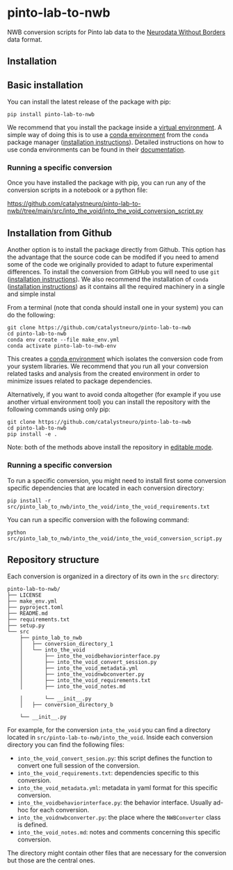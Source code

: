 # pinto-lab-to-nwb
NWB conversion scripts for Pinto lab data to the [Neurodata Without Borders](https://nwb-overview.readthedocs.io/) data format.


## Installation
## Basic installation

You can install the latest release of the package with pip:

```
pip install pinto-lab-to-nwb
```

We recommend that you install the package inside a [virtual environment](https://docs.python.org/3/tutorial/venv.html). A simple way of doing this is to use a [conda environment](https://docs.conda.io/projects/conda/en/latest/user-guide/concepts/environments.html) from the `conda` package manager ([installation instructions](https://docs.conda.io/en/latest/miniconda.html)). Detailed instructions on how to use conda environments can be found in their [documentation](https://docs.conda.io/projects/conda/en/latest/user-guide/tasks/manage-environments.html).

### Running a specific conversion
Once you have installed the package with pip, you can run any of the conversion scripts in a notebook or a python file:

https://github.com/catalystneuro/pinto-lab-to-nwb//tree/main/src/into_the_void/into_the_void_conversion_script.py




## Installation from Github
Another option is to install the package directly from Github. This option has the advantage that the source code can be modifed if you need to amend some of the code we originally provided to adapt to future experimental differences. To install the conversion from GitHub you will need to use `git` ([installation instructions](https://github.com/git-guides/install-git)). We also recommend the installation of `conda` ([installation instructions](https://docs.conda.io/en/latest/miniconda.html)) as it contains all the required machinery in a single and simple instal

From a terminal (note that conda should install one in your system) you can do the following:

```
git clone https://github.com/catalystneuro/pinto-lab-to-nwb
cd pinto-lab-to-nwb
conda env create --file make_env.yml
conda activate pinto-lab-to-nwb-env
```

This creates a [conda environment](https://docs.conda.io/projects/conda/en/latest/user-guide/concepts/environments.html) which isolates the conversion code from your system libraries.  We recommend that you run all your conversion related tasks and analysis from the created environment in order to minimize issues related to package dependencies.

Alternatively, if you want to avoid conda altogether (for example if you use another virtual environment tool) you can install the repository with the following commands using only pip:

```
git clone https://github.com/catalystneuro/pinto-lab-to-nwb
cd pinto-lab-to-nwb
pip install -e .
```

Note:
both of the methods above install the repository in [editable mode](https://pip.pypa.io/en/stable/cli/pip_install/#editable-installs).

### Running a specific conversion
To run a specific conversion, you might need to install first some conversion specific dependencies that are located in each conversion directory:
```
pip install -r src/pinto_lab_to_nwb/into_the_void/into_the_void_requirements.txt 
```

You can run a specific conversion with the following command:
```
python src/pinto_lab_to_nwb/into_the_void/into_the_void_conversion_script.py
```

## Repository structure
Each conversion is organized in a directory of its own in the `src` directory:

    pinto-lab-to-nwb/
    ├── LICENSE
    ├── make_env.yml
    ├── pyproject.toml
    ├── README.md
    ├── requirements.txt
    ├── setup.py
    └── src
        ├── pinto_lab_to_nwb
        │   ├── conversion_directory_1
        │   └── into_the_void
        │       ├── into_the_voidbehaviorinterface.py
        │       ├── into_the_void_convert_session.py
        │       ├── into_the_void_metadata.yml
        │       ├── into_the_voidnwbconverter.py
        │       ├── into_the_void_requirements.txt
        │       ├── into_the_void_notes.md

        │       └── __init__.py
        │   ├── conversion_directory_b

        └── __init__.py

 For example, for the conversion `into_the_void` you can find a directory located in `src/pinto-lab-to-nwb/into_the_void`. Inside each conversion directory you can find the following files:

* `into_the_void_convert_sesion.py`: this script defines the function to convert one full session of the conversion. 
* `into_the_void_requirements.txt`: dependencies specific to this conversion.
* `into_the_void_metadata.yml`: metadata in yaml format for this specific conversion.
* `into_the_voidbehaviorinterface.py`: the behavior interface. Usually ad-hoc for each conversion.
* `into_the_voidnwbconverter.py`: the place where the `NWBConverter` class is defined.
* `into_the_void_notes.md`: notes and comments concerning this specific conversion.

The directory might contain other files that are necessary for the conversion but those are the central ones.

